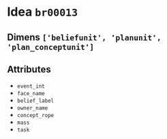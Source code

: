 # Idea `br00013`

## Dimens `['beliefunit', 'planunit', 'plan_conceptunit']`

## Attributes
- `event_int`
- `face_name`
- `belief_label`
- `owner_name`
- `concept_rope`
- `mass`
- `task`

